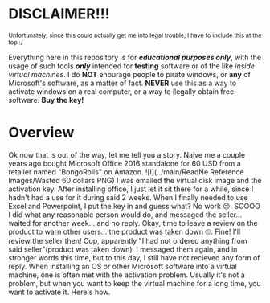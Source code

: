 # DISCLAIMER!!!
<sub>Unfortunately, since this could actually get me into legal trouble, I have to include this at the top :/<sub>
  
Everything here in this repository is for ***educational purposes only***, with the usage of such tools ***only*** intended for **testing** software or of the like *inside virtual machines*. I do **NOT** enourage people to pirate windows, or **any** of Microsoft's software, as a matter of fact. **NEVER** use this as a way to activate windows on a real computer, or a way to ilegally obtain free software. **Buy the key!**

# Overview
Ok now that is out of the way, let me tell you a story. Naive me a couple years ago bought Microsoft Office 2016 standalone for 60 USD from a retailer named "BongoRolls" on Amazon. ![l](../main/ReadNe Reference Images/Wasted 60 dollars.PNG)
I was emailed the virtual disk image and the activation key. After installing office, I just let it sit there for a while, since I hadn't had a use for it during said 2 weeks. When I finally needed to use Excel and Powerpoint, I put the key in and guess what?
No work 😔. SOOOO I did what any reasonable person would do, and messaged the seller... waited for another week... and no reply. Okay, time to leave a review on the product to warn other users... the product was taken down 🙄. Fine! I'll review the seller then! Oop, apparently "I had not ordered anything from said seller"(product was taken down). I messaged them again, and in stronger words this time, but to this day, I still have not recieved any form of reply. 
When installing an OS or other Microsoft software into a virtual machine, one is often met with the activation problem. Usually it's not a problem, but when you want to keep the virtual machine for a long time, you want to activate it. Here's how.
